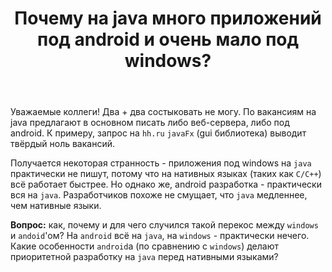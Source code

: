 ﻿---
title: "Почему на java много приложений под android и очень мало под windows?"
se.owner.user_id: 186671
se.owner.display_name: "Andrew Kachalin"
se.owner.link: "https://ru.stackoverflow.com/users/186671/andrew-kachalin"
se.link: "https://ru.stackoverflow.com/questions/1034758/%d0%9f%d0%be%d1%87%d0%b5%d0%bc%d1%83-%d0%bd%d0%b0-java-%d0%bc%d0%bd%d0%be%d0%b3%d0%be-%d0%bf%d1%80%d0%b8%d0%bb%d0%be%d0%b6%d0%b5%d0%bd%d0%b8%d0%b9-%d0%bf%d0%be%d0%b4-android-%d0%b8-%d0%be%d1%87%d0%b5%d0%bd%d1%8c-%d0%bc%d0%b0%d0%bb%d0%be-%d0%bf%d0%be%d0%b4-windows"
se.question_id: 1034758
se.post_type: question
se.score: 3
---
<p>Уважаемые коллеги! Два + два состыковать не могу. По вакансиям на java предлагают в основном писать либо веб-сервера, либо под android. К примеру, запрос на <code>hh.ru</code> <code>javaFx</code> (gui библиотека) выводит твёрдый ноль вакансий. </p>

<p>Получается некоторая странность - приложения под windows на <code>java</code> практически не пишут, потому что на нативных языках (таких как <code>С/C++</code>) всё работает быстрее. Но однако же, android разработка - практически вся на <code>java</code>. Разработчиков похоже не смущает, что <code>java</code> медленнее, чем нативные языки. </p>

<p><strong>Вопрос:</strong>  как, почему и для чего случился такой перекос между <code>windows</code> и <code>andoid</code>'ом? На <code>android</code> всё на <code>java</code>, на <code>windows</code> - практически нечего. Какие особенности <code>android</code>а (по сравнению с <code>windows</code>) делают приоритетной разработку на <code>java</code> перед нативными языками? </p>
